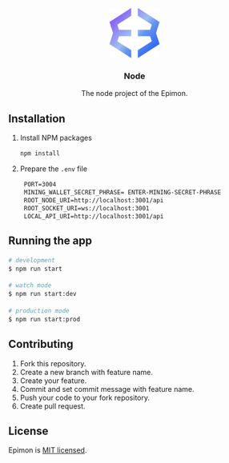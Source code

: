 <p align="center">
<img src="https://raw.githubusercontent.com/canccevik/epimon/main/.github/assets/logo.png" alt="Epimon Logo" width="100" />
</p>

<h3 align="center">Node</h3>

<p align="center">The node project of the Epimon.</p>

## Installation

1. Install NPM packages

   ```sh
   npm install
   ```

2. Prepare the `.env` file

   ```JS
    PORT=3004
    MINING_WALLET_SECRET_PHRASE= ENTER-MINING-SECRET-PHRASE
    ROOT_NODE_URI=http://localhost:3001/api
    ROOT_SOCKET_URI=ws://localhost:3001
    LOCAL_API_URI=http://localhost:3001/api
   ```

## Running the app

```bash
# development
$ npm run start

# watch mode
$ npm run start:dev

# production mode
$ npm run start:prod
```

## Contributing

1. Fork this repository.
2. Create a new branch with feature name.
3. Create your feature.
4. Commit and set commit message with feature name.
5. Push your code to your fork repository.
6. Create pull request.

## License

Epimon is [MIT licensed](https://github.com/canccevik/epimon/blob/main/LICENSE).
